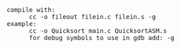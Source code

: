 <pre>
compile with: 
      cc -o fileout filein.c filein.s -g
example:
      cc -o Quicksort main.c QuicksortASM.s
      for debug symbols to use in gdb add: -g
</pre>
